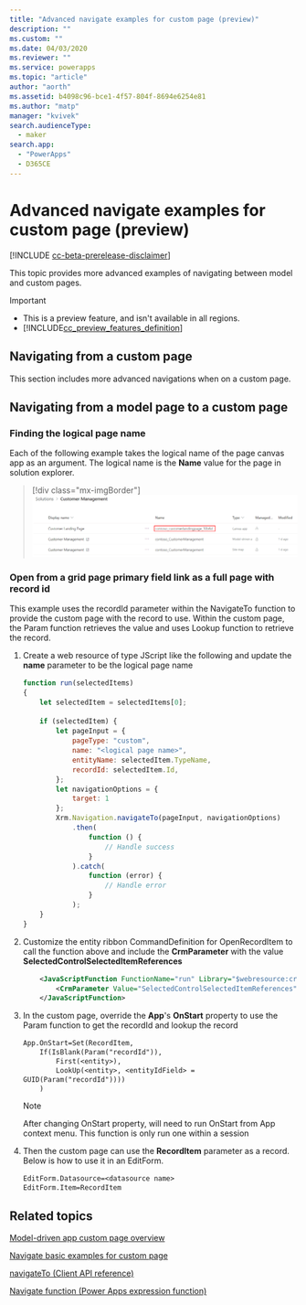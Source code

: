 ```yaml
---
title: "Advanced navigate examples for custom page (preview)" 
description: ""
ms.custom: ""
ms.date: 04/03/2020
ms.reviewer: ""
ms.service: powerapps
ms.topic: "article"
author: "aorth"
ms.assetid: b4098c96-bce1-4f57-804f-8694e6254e81
ms.author: "matp"
manager: "kvivek"
search.audienceType: 
  - maker
search.app: 
  - "PowerApps"
  - D365CE
---
```

# Advanced navigate examples for custom page (preview)

[!INCLUDE [cc-beta-prerelease-disclaimer](../../includes/cc-beta-prerelease-disclaimer.md)]

This topic provides more advanced examples of navigating between model and custom pages.

  > [!IMPORTANT]
  > - This is a preview feature, and isn't available in all regions.
  > - [!INCLUDE[cc_preview_features_definition](../../includes/cc-preview-features-definition.md)]

## Navigating from a custom page

This section includes more advanced navigations when on a custom page.  

## Navigating from a model page to a custom page

### Finding the logical page name

Each of the following example takes the logical name of the page canvas app as an argument.  The logical name is the **Name** value for the page in solution explorer. 

> [!div class="mx-imgBorder"]
> ![Find page logical name](media/navigate-page-examples/find-page-logical-name.png "Find page logical name")

### Open from a grid page primary field link as a full page with record id

This example uses the recordId parameter within the NavigateTo function to provide the custom page with the record to use.  Within the custom page, the Param function retrieves the value and uses Lookup function to retrieve the record.

1. Create a web resource of type JScript like the following and update the **name** parameter to be the logical page name  

    ```javascript
    function run(selectedItems)
    {
        let selectedItem = selectedItems[0];
        
        if (selectedItem) {		
            let pageInput = {
                pageType: "custom",
                name: "<logical page name>",
                entityName: selectedItem.TypeName,
                recordId: selectedItem.Id,
            };
            let navigationOptions = {
                target: 1
            };
            Xrm.Navigation.navigateTo(pageInput, navigationOptions)
                .then(
                    function () {
                        // Handle success
                    }
                ).catch(
                    function (error) {
                        // Handle error
                    }
                );
        }
    }
    ```

1. Customize the entity ribbon CommandDefinition for OpenRecordItem to call the function above and include the **CrmParameter** with the value **SelectedControlSelectedItemReferences**

    ```xml
        <JavaScriptFunction FunctionName="run" Library="$webresource:cr62c_OpenCustomPage">
            <CrmParameter Value="SelectedControlSelectedItemReferences" />
        </JavaScriptFunction>
    ```

1. In the custom page, override the **App**'s **OnStart** property to use the Param function to get the recordId and lookup the record

    ```powerappsfl
    App.OnStart=Set(RecordItem, 
        If(IsBlank(Param("recordId")),
            First(<entity>),
            LookUp(<entity>, <entityIdField> = GUID(Param("recordId"))))
        )
    ```

    > [!NOTE]
    > After changing OnStart property, will need to run OnStart from App context menu. This function is only run one within a session

1. Then the custom page can use the **RecordItem** parameter as a record. Below is how to use it in an EditForm.

    ```powerappsfl
    EditForm.Datasource=<datasource name>
    EditForm.Item=RecordItem
    ```

## Related topics

[Model-driven app custom page overview](model-app-page-overview.md)

[Navigate basic examples for custom page](navigate-page-examples.md)

[navigateTo (Client API reference)](../../developer/model-driven-apps/clientapi/reference/xrm-navigation/navigateto.md)

[Navigate function (Power Apps expression function)](../canvas-apps/functions/function-navigate.md) 